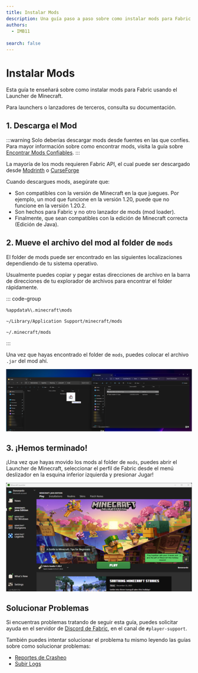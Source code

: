 ```yaml
---
title: Instalar Mods
description: Una guía paso a paso sobre como instalar mods para Fabric.
authors:
  - IMB11

search: false
---
```


# Instalar Mods

Esta guía te enseñará sobre como instalar mods para Fabric usando el Launcher de Minecraft.

Para launchers o lanzadores de terceros, consulta su documentación.

## 1. Descarga el Mod

:::warning
Solo deberías descargar mods desde fuentes en las que confíes. Para mayor información sobre como encontrar mods, visita la guía sobre [Encontrar Mods Confiables](./finding-mods).
:::

La mayoría de los mods requieren Fabric API, el cual puede ser descargado desde [Modrinth](https://modrinth.com/mod/fabric-api) o [CurseForge](https://curseforge.com/minecraft/mc-mods/fabric-api)

Cuando descargues mods, asegúrate que:

- Son compatibles con la versión de Minecraft en la que juegues. Por ejemplo, un mod que funcione en la versión 1.20, puede que no funcione en la versión 1.20.2.
- Son hechos para Fabric y no otro lanzador de mods (mod loader).
- Finalmente, que sean compatibles con la edición de Minecraft correcta (Edición de Java).

## 2. Mueve el archivo del mod al folder de `mods`

El folder de mods puede ser encontrado en las siguientes localizaciones dependiendo de tu sistema operativo.

Usualmente puedes copiar y pegar estas direcciones de archivo en la barra de direcciones de tu explorador de archivos para encontrar el folder rápidamente.

::: code-group

```:no-line-numbers [Windows]
%appdata%\.minecraft\mods
```

```:no-line-numbers [macOS]
~/Library/Application Support/minecraft/mods
```

```:no-line-numbers [Linux]
~/.minecraft/mods
```

:::

Una vez que hayas encontrado el folder de `mods`, puedes colocar el archivo `.jar` del mod ahí.

![Mods instalados en el folder de mods](/assets/players/installing-mods.png)

## 3. ¡Hemos terminado!

¡Una vez que hayas movido los mods al folder de `mods`, puedes abrir el Launcher de Minecraft, seleccionar el perfil de Fabric desde el menú deslizador en la esquina inferior izquierda y presionar Jugar!

![Launcher de Minecraft con el perfil de Fabric seleccionado](/assets/players/installing-fabric/launcher-screen.png)

## Solucionar Problemas

Si encuentras problemas tratando de seguir esta guía, puedes solicitar ayuda en el servidor de [Discord de Fabric](https://discord.gg/v6v4pMv), en el canal de `#player-support`.

También puedes intentar solucionar el problema tu mismo leyendo las guías sobre como solucionar problemas:

- [Reportes de Crasheo](./troubleshooting/crash-reports)
- [Subir Logs](./troubleshooting/uploading-logs)
